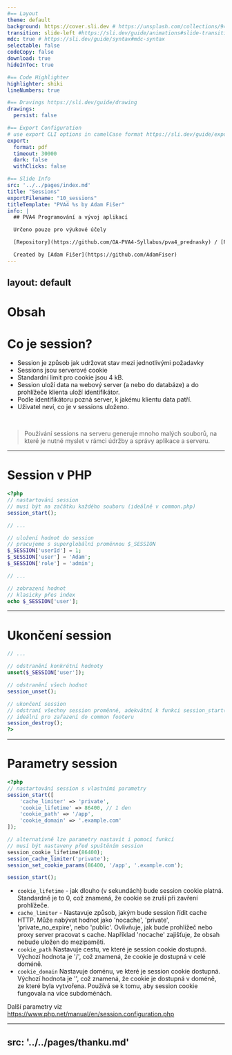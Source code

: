 ```yaml
---
#== Layout
theme: default
background: https://cover.sli.dev # https://unsplash.com/collections/94734566/slidev
transition: slide-left #https://sli.dev/guide/animations#slide-transitions
mdc: true # https://sli.dev/guide/syntax#mdc-syntax
selectable: false
codeCopy: false
download: true
hideInToc: true

#== Code Highlighter
highlighter: shiki
lineNumbers: true

#== Dravings https://sli.dev/guide/drawing
drawings:
  persist: false

#== Export Configuration
# use export CLI options in camelCase format https://sli.dev/guide/exporting.html
export:
  format: pdf
  timeout: 30000
  dark: false
  withClicks: false

#== Slide Info
src: '../../pages/index.md'
title: "Sessions"
exportFilename: "10_sessions"
titleTemplate: "PVA4 %s by Adam Fišer"
info: |
  ## PVA4 Programování a vývoj aplikací

  Určeno pouze pro výukové účely

  [Repository](https://github.com/OA-PVA4-Syllabus/pva4_prednasky) / [Prezentace](https://oa-pva4-syllabus.github.io/pva4_prednasky/)

  Created by [Adam Fišer](https://github.com/AdamFiser)
---
```

layout: default
---

#  Obsah

<Toc :columns="2" minDepth="1" maxDepth="1"></Toc>
---

# Co je session?

- Session je způsob jak udržovat stav mezi jednotlivými požadavky
- Sessions jsou serverové cookie
- Standardní limit pro cookie jsou 4 kB. 
- Session uloží data na webový server (a nebo do databáze) a do prohlížeče klienta uloží identifikátor.
- Podle identifikátoru pozná server, k jakému klientu data patří.
- Uživatel neví, co je v sessions uloženo.

<br>

> Používání sessions na serveru generuje mnoho malých souborů, na které je nutné myslet v rámci údržby a správy aplikace a serveru.


---

# Session v PHP


```php {all|2-4|8-12|16-19|all} {maxHeight:'300px'}
<?php
// nastartování session
// musí být na začátku každého souboru (ideálně v common.php)
session_start();

// ...

// uložení hodnot do session
// pracujeme s superglobální proměnnou $_SESSION
$_SESSION['userId'] = 1;
$_SESSION['user'] = 'Adam';
$_SESSION['role'] = 'admin';

// ...

// zobrazení hodnot
// klasicky přes index
echo $_SESSION['user'];
```

---

# Ukončení session

```php {all|3-4|6-7|9-12|all}
// ...

// odstranění konkrétní hodnoty
unset($_SESSION['user']);

// odstranění všech hodnot
session_unset();

// ukončení session
// odstraní všechny session proměnné, adekvátní k funkci session_start()
// ideální pro zařazení do common footeru
session_destroy();
?>
```

---

# Parametry session

```php
<?php
// nastartování session s vlastními parametry
session_start([
    'cache_limiter' => 'private',
    'cookie_lifetime' => 86400, // 1 den
    'cookie_path' => '/app',
    'cookie_domain' => '.example.com'
]);
```

```php
// alternativně lze parametry nastavit i pomocí funkcí
// musí být nastaveny před spuštěním session
session_cookie_lifetime(86400);
session_cache_limiter('private');
session_set_cookie_params(86400, '/app', '.example.com');

session_start();
```

- `cookie_lifetime` - jak dlouho (v sekundách) bude session cookie platná. Standardně je to 0, což znamená, že cookie se zruší při zavření prohlížeče.
- `cache_limiter` - Nastavuje způsob, jakým bude session řídit cache HTTP. Může nabývat hodnot jako 'nocache', 'private', 'private_no_expire', nebo 'public'. Ovlivňuje, jak bude prohlížeč nebo proxy server pracovat s cache. Například 'nocache' zajišťuje, že obsah nebude uložen do mezipaměti.
- `cookie_path` Nastavuje cestu, ve které je session cookie dostupná. Výchozí hodnota je '/', což znamená, že cookie je dostupná v celé doméně.
- `cookie_domain` Nastavuje doménu, ve které je session cookie dostupná. Výchozí hodnota je '', což znamená, že cookie je dostupná v doméně, ze které byla vytvořena. Používá se k tomu, aby session cookie fungovala na více subdoménách.


Další parametry viz https://www.php.net/manual/en/session.configuration.php


---
src: '../../pages/thanku.md'
---